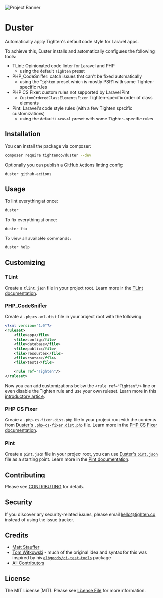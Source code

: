 ![Project Banner](https://raw.githubusercontent.com/tighten/duster/main/banner.png)
# Duster

Automatically apply Tighten's default code style for Laravel apps.

To achieve this, Duster installs and automatically configures the following tools:

- TLint: Opinionated code linter for Laravel and PHP
  - using the default `Tighten` preset
- PHP_CodeSniffer: catch issues that can't be fixed automatically
  - using the `Tighten` preset which is mostly PSR1 with some Tighten-specific rules
- PHP CS Fixer: custom rules not supported by Laravel Pint
  - `CustomOrderedClassElementsFixer` Tighten-specific order of class elements
- Pint: Laravel's code style rules (with a few Tighten specific customizations)
  - using the default `Laravel` preset with some Tighten-specific rules

## Installation

You can install the package via composer:

```bash
composer require tightenco/duster --dev
```

Optionally you can publish a GitHub Actions linting config:

```bash
duster github-actions
```

## Usage

To lint everything at once:

```bash
duster
```

To fix everything at once:

```bash
duster fix
```

To view all available commands:

```bash
duster help
```

## Customizing

### TLint

Create a `tlint.json` file in your project root. Learn more in the [TLint documentation](https://github.com/tighten/tlint#configuration).

### PHP_CodeSniffer

Create a `.phpcs.xml.dist` file in your project root with the following:

```xml
<?xml version="1.0"?>
<ruleset>
    <file>app</file>
    <file>config</file>
    <file>database</file>
    <file>public</file>
    <file>resources</file>
    <file>routes</file>
    <file>tests</file>

    <rule ref="Tighten"/>
</ruleset>
```

Now you can add customizations below the `<rule ref="Tighten"/>` line or even disable the Tighten rule and use your own ruleset. Learn more in this [introductory article](https://ncona.com/2012/12/creating-your-own-phpcs-standard/).

### PHP CS Fixer

Create a `.php-cs-fixer.dist.php` file in your project root with the contents from [Duster's `.php-cs-fixer.dist.php`](.php-cs-fixer.dist.php) file. Learn more in the [PHP CS Fixer documentation](https://cs.symfony.com/doc/config.html).

### Pint

Create a `pint.json` file in your project root, you can use [Duster's `pint.json`](pint.json) file as a starting point. Learn more in the [Pint documentation](https://laravel.com/docs/pint#configuring-pint).

## Contributing

Please see [CONTRIBUTING](CONTRIBUTING.md) for details.

## Security

If you discover any security-related issues, please email hello@tighten.co instead of using the issue tracker.

## Credits

- [Matt Stauffer](https://github.com/mattstauffer)
- [Tom Witkowski](https://github.com/devgummibeer) - much of the original idea and syntax for this was inspired by his [`elbgoods/ci-test-tools`](https://github.com/elbgoods/ci-test-tools) package
- [All Contributors](../../contributors)

## License

The MIT License (MIT). Please see [License File](LICENSE.md) for more information.
